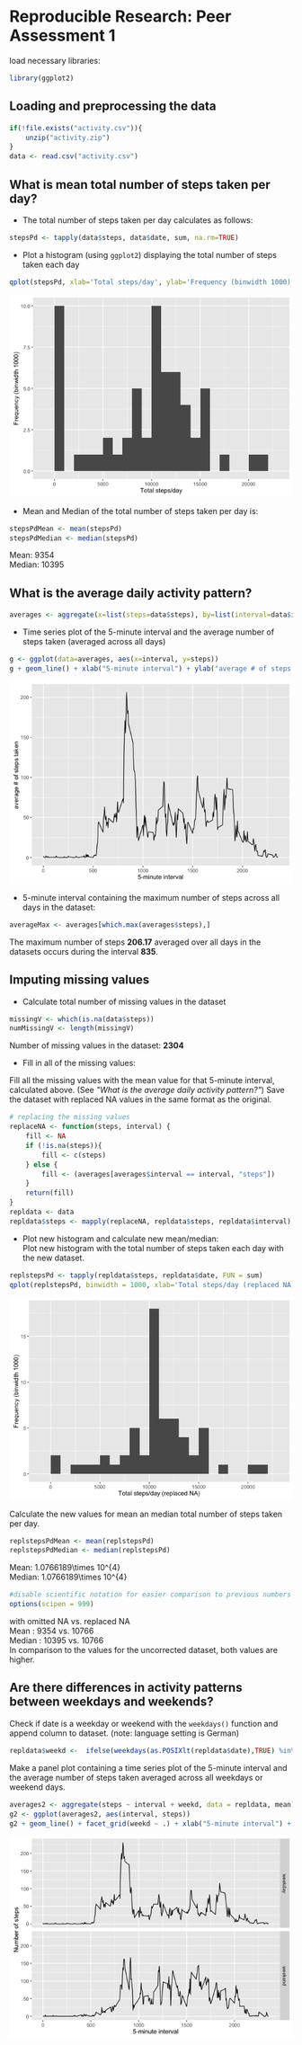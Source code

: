 # Reproducible Research: Peer Assessment 1

load necessary libraries:

```r
library(ggplot2)
```

## Loading and preprocessing the data

```r
if(!file.exists("activity.csv")){
    unzip("activity.zip")
}
data <- read.csv("activity.csv")
```

## What is mean total number of steps taken per day?
* The total number of steps taken per day calculates as follows:

```r
stepsPd <- tapply(data$steps, data$date, sum, na.rm=TRUE)
```

* Plot a histogram (using `ggplot2`) displaying the total number of steps taken each day

```r
qplot(stepsPd, xlab='Total steps/day', ylab='Frequency (binwidth 1000)', binwidth=1000)
```

![](./PA1_template_files/figure-html/unnamed-chunk-4-1.png)<!-- -->

* Mean and Median of the total number of steps taken per day is:

```r
stepsPdMean <- mean(stepsPd)
stepsPdMedian <- median(stepsPd)
```
Mean: 9354   
Median: 10395

## What is the average daily activity pattern?

```r
averages <- aggregate(x=list(steps=data$steps), by=list(interval=data$interval), FUN=mean, na.rm=TRUE)
```

* Time series plot of the 5-minute interval and the average number of steps taken (averaged across all days)

```r
g <- ggplot(data=averages, aes(x=interval, y=steps)) 
g + geom_line() + xlab("5-minute interval") + ylab("average # of steps taken")
```

![](./PA1_template_files/figure-html/unnamed-chunk-7-1.png)<!-- -->

* 5-minute interval containing the maximum number of steps across all days in the dataset:

```r
averageMax <- averages[which.max(averages$steps),]
```
The maximum number of steps **206.17** averaged over all days in the datasets occurs during the interval **835**.

## Imputing missing values
* Calculate total number of missing values in the dataset

```r
missingV <- which(is.na(data$steps))
numMissingV <- length(missingV)
```

Number of missing values in the dataset: **2304**

* Fill in all of the missing values:

Fill all the missing values with the mean value for that 5-minute interval, calculated above. (See *"What is the average daily activity pattern?"*) Save the dataset with replaced NA values in the same format as the original.

```r
# replacing the missing values
replaceNA <- function(steps, interval) {
    fill <- NA
    if (!is.na(steps)){ 
        fill <- c(steps)
    } else {
        fill <- (averages[averages$interval == interval, "steps"])
    }
    return(fill)
}
repldata <- data
repldata$steps <- mapply(replaceNA, repldata$steps, repldata$interval)
```
* Plot new histogram and calculate new mean/median:  
Plot new histogram with the total number of steps taken each day with the new dataset. 


```r
replstepsPd <- tapply(repldata$steps, repldata$date, FUN = sum)
qplot(replstepsPd, binwidth = 1000, xlab='Total steps/day (replaced NA)', ylab='Frequency (binwidth 1000)')
```

![](./PA1_template_files/figure-html/unnamed-chunk-11-1.png)<!-- -->

Calculate the new values for mean an median total number of steps taken per day.   

```r
replstepsPdMean <- mean(replstepsPd)
replstepsPdMedian <- median(replstepsPd)
```
Mean: 1.0766189\times 10^{4}   
Median: 1.0766189\times 10^{4}  

```r
#disable scientific notation for easier comparison to previous numbers
options(scipen = 999)
```
with omitted NA vs. replaced NA  
Mean   : 9354 vs. 10766  
Median : 10395 vs. 10766    
In comparison to the values for the uncorrected dataset, both values are higher.      

## Are there differences in activity patterns between weekdays and weekends?
Check if date is a weekday or weekend with the `weekdays()` function and append column to dataset. (note: language setting is German)

```r
repldata$weekd <-  ifelse(weekdays(as.POSIXlt(repldata$date),TRUE) %in% c("Sa","So"), "weekend", "weekday")
```
Make a panel plot containing a time series plot of the 5-minute interval and the average number of steps taken averaged across all weekdays or weekend days.  

```r
averages2 <- aggregate(steps ~ interval + weekd, data = repldata, mean)
g2 <- ggplot(averages2, aes(interval, steps)) 
g2 + geom_line() + facet_grid(weekd ~ .) + xlab("5-minute interval") + ylab("Number of steps")
```

![](./PA1_template_files/figure-html/unnamed-chunk-15-1.png)<!-- -->






